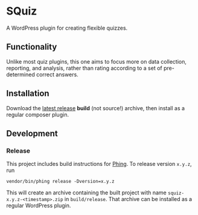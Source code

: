# SQuiz
A WordPress plugin for creating flexible quizzes.

## Functionality
Unlike most quiz plugins, this one aims to focus more on data collection,
reporting, and analysis, rather than rating according to a set of pre-determined
correct answers.

## Installation
Download the [latest release][latest-release] **build** (not source!) archive, then
install as a regular composer plugin.

## Development
### Release
This project includes build instructions for [Phing][]. To release version `x.y.z`, run

```
vendor/bin/phing release -Dversion=x.y.z
```

This will create an archive containing the built project with name `squiz-x.y.z-<timestamp>.zip`
in `build/release`. That archive can be installed as a regular WordPress plugin.

[Phing]: https://www.phing.info/
[latest-release]: https://github.com/XedinUnknown/squiz/releases/latest
